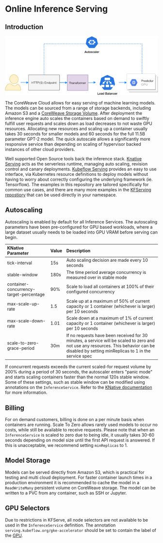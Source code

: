 # Online Inference Serving

## Introduction

![diagram](../.gitbook/assets/overview.png)

The CoreWeave Cloud allows for easy serving of machine learning models. The models can be sourced from a range of storage backends, including Amazon S3 and a [CoreWeave Storage Volume](../coreweave-kubernetes/storage.md). After deployment the inference engine auto scales the containers based on demand to swiftly fulfill user requests and scales down as load decreases to not waste GPU resources. Allocating new resources and scaling up a container usually takes 30 seconds for smaller models and 60 seconds for the full 11.5B parameter GPT-2 model. The quick autoscale allows a significantly more responsive service than depending on scaling of hypervisor backed instances of other cloud providers.

Well supported Open Source tools back the inference stack. [Knative Serving](https://knative.dev/docs/serving/) acts as the serverless runtime, managing auto scaling, revision control and canary deployments. [Kubeflow Serving](https://www.kubeflow.org/docs/components/serving/kfserving/) provides an easy to use interface, via Kubernetes resource definitions to deploy models without having to worry about correctly configuring the underlying framework \(ie. Tensorflow\). The examples in this repository are tailored specifically for common use cases, and there are many more examples in the [KFServing repostiory](https://github.com/kubeflow/kfserving/tree/master/docs/samples) that can be used directly in your namespace.

## Autoscaling

Autoscaling is enabled by default for all Inference Services. The autoscaling parameters have been pre-configured for GPU based workloads, where a large dataset usually needs to be loaded into GPU VRAM before serving can begin.

| KNative Parameter | Value | Description |
| :--- | :--- | :--- |
| tick-interval | 15s | Auto scaling decision are made every 10 seconds |
| stable-window | 180s | The time period average concurrency is measured over in stable mode |
| container-concurrency-target-percentage | 90% | Scale to load all containers at 100% of their configured concurrency |
| max-scale-up-rate | 1.5 | Scale up at a maximum of 50% of current capacity or 1 container \(whichever is larger\) per 10 seconds |
| max-scale-down-rate | 1.01 | Scale down at a maximum of 1% of current capacity or 1 container \(whichever is larger\) per 10 seconds |
| scale-to-zero-grace-period | 30m | If no requests have been received for 30 minutes, a service will be scaled to zero and not use any resources. This behavior can be disabled by setting minReplicas to 1 in the service spec |

If concurrent requests exceeds the current scaled-for request volume by 200% during a period of 30 seconds, the autoscaler enters "panic mode" and starts scaling containers faster than the normal 120s stable window. Some of these settings, such as stable window can be modified using annotations on the `InferenceService`. Refer to the [KNative documentation](https://knative.dev/docs/serving/configuring-autoscaling/) for more information.

## Billing

For on demand customers, billing is done on a per minute basis when containers are running. Scale To Zero allows rarely used models to occur no costs, while still be available to receive requests. Please note that when an `InferenceService` is scaled to zero due to being idle, it usually takes 30-60 seconds depending on model size until the first API request is answered. If this is unacceptable, we recommend setting `minReplicas` to 1.

## Model Storage

Models can be served directly from Amazon S3, which is practical for testing and multi cloud deployment. For faster container launch times in a production environment it is recommended to cache the model in a `ReadWriteMany` persistent volume on CoreWeave storage. The model can be written to a PVC from any container, such as SSH or Jupyter.

## GPU Selectors

Due to restrictions in KFServe, all node selectors are not available to be used in the `InferenceService` definition. The annotation `serving.kubeflow.org/gke-accelerator` should be set to contain the label of the [GPU](../coreweave-kubernetes/node-types.md).


